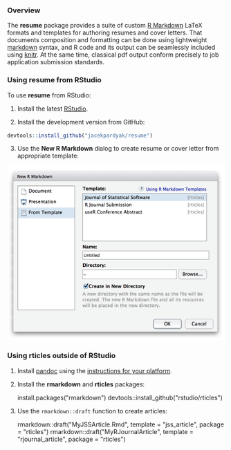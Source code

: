 ### Overview

The **resume** package provides a suite of custom [R Markdown](http://rmarkdown.rstudio.com) LaTeX formats and templates for authoring resumes and cover letters. 
That documents composition and formatting can be done using lightweight [markdown](http://rmarkdown.rstudio.com/authoring_basics.html) syntax, and R code and its output can be seamlessly included using [knitr](http://yihui.name/knitr/). At the same time, classical pdf output conform precisely to job application submission standards. 

### Using resume from RStudio

To use **resume** from RStudio:

1) Install the latest [RStudio](http://www.rstudio.com/products/rstudio/download/).

2) Install the development version from GitHub:

```r
devtools::install_github("jacekpardyak/resume")
```    

3) Use the **New R Markdown** dialog to create resume or cover letter from appropriate template:

 ![New R Markdown](new_r_markdown.png)


### Using rticles outside of RStudio

1) Install [pandoc](http://johnmacfarlane.net/pandoc/) using the [instructions for your platform](https://github.com/rstudio/rmarkdown/blob/master/PANDOC.md).

2) Install the **rmarkdown** and **rticles** packages:

    
    install.packages("rmarkdown")
    devtools::install_github("rstudio/rticles")
    
    
3) Use the `rmarkdown::draft` function to create articles:

    
    rmarkdown::draft("MyJSSArticle.Rmd", template = "jss_article", package = "rticles")
    rmarkdown::draft("MyRJournalArticle", template = "rjournal_article", package = "rticles")
    

